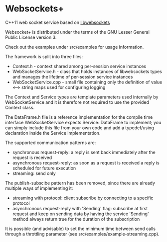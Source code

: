 Websockets+
===========

C++11 web socket service based on [libwebsockets](https://github.com/warmcat/libwebsockets) 

Websocket+ is distributed under the terms of the GNU Lesser General Public License version 3.

Check out the examples under src/examples for usage information.  

The framework is split into three files:

* Context.h - context shared among per-session service instances
* WebSocketService.h - class that holds instances of libwebsockets types and
  manages the lifetime of per-session service instances
* WebSocketService.cpp - small file containing only the definition of 
  value <--> string maps used for configuring logging

The Context and Service types are template parameters used internally by
WebSocketService and it is therefore not required to use the provided Context
class.

The DataFrame.h file is a reference implementation for the compile time
interface WebSocketService expects Service::DataFrame to implement; you
can simply include this file from your own code and add a typedef/using
declaration inside the Service implementation.

The supported communication patterns are:

* synchronous request-reply: a reply is sent back immediately after the request
  is received
* asynchronous request-reply: as soon as a request is received a reply is 
  scheduled for future execution
* streaming: send only    

The publish-subscibe pattern has been removed, since there are already multiple
ways of implementing it:

* streaming with protocol: client subscribe by connecting to a specific protocol
* asynchronous request-reply with 'Sending' flag: subscribe at first request
  and keep on sending data by having the service 'Sending' method always
  return true for the duration of the subscription

It is possible (and advisable) to set the minimum time between send calls
through a throttling parameter (see src/examples/example-streaming.cpp).





